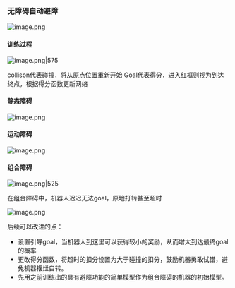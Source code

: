 

### 无障碍自动避障

![image.png](https://cdn.jsdelivr.net/gh/Thomas333333/MyPostImage/Images/20231024142919.png)

#### 训练过程
![image.png|575](https://cdn.jsdelivr.net/gh/Thomas333333/MyPostImage/Images/20231024143648.png)

collison代表碰撞，将从原点位置重新开始
Goal代表得分，进入红框则视为到达终点，根据得分函数更新网络

#### 静态障碍
![image.png](https://cdn.jsdelivr.net/gh/Thomas333333/MyPostImage/Images/20231024144153.png)


#### 运动障碍
![image.png](https://cdn.jsdelivr.net/gh/Thomas333333/MyPostImage/Images/20231024144338.png)

#### 组合障碍
![image.png|525](https://cdn.jsdelivr.net/gh/Thomas333333/MyPostImage/Images/20231024144627.png)

在组合障碍中，机器人迟迟无法goal，原地打转甚至超时

![image.png](https://cdn.jsdelivr.net/gh/Thomas333333/MyPostImage/Images/20231024151327.png)

后续可以改进的点：
+ 设置引导goal，当机器人到这里可以获得较小的奖励，从而增大到达最终goal的概率
+ 更改得分函数，将超时的扣分设置为大于碰撞的扣分，鼓励机器勇敢试错，避免机器摆烂自转。
+ 先用之前训练出的具有避障功能的简单模型作为组合障碍的机器的初始模型。


